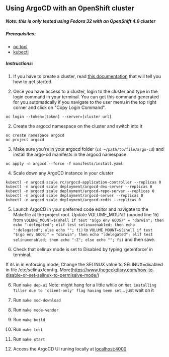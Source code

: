 ## Using ArgoCD with an OpenShift cluster
##### Note: this is only tested using Fedora 32 with an OpenShift 4.6 cluster

##### Prerequisites:
- [oc tool](https://docs.openshift.com/container-platform/4.2/cli_reference/openshift_cli/getting-started-cli.html)
- [kubectl](https://kubernetes.io/docs/tasks/tools/install-kubectl/)

##### Instructions: 
1. If you have to create a cluster, read [this documentation](https://docs.openshift.com/container-platform/4.5/welcome/index.html) that will tell you how to get started. 

1. Once you have access to a cluster, login to the cluster and type in the login command in your terminal. You can get this command generated for you automatically if you navigate to the user menu in the top right corner and click on "Copy Login Command".
```
oc login --token=[token] --server=[cluster url]
```

2. Create the argocd namespace on the cluster and switch into it
```
oc create namespace argocd
oc project argocd
```
3. Make sure you're in your argocd folder (`cd ~/path/to/file/argo-cd`) and install the argo-cd manifests in the argocd namespace
```
oc apply -n argocd --force -f manifests/install.yaml
```

4. Scale down any ArgoCD instance in your cluster
```
kubectl -n argocd scale rc/argocd-application-controller --replicas 0
kubectl -n argocd scale deployment/argocd-dex-server --replicas 0
kubectl -n argocd scale deployment/argocd-repo-server --replicas 0
kubectl -n argocd scale deployment/argocd-server --replicas 0
kubectl -n argocd scale deployment/argocd-redis --replicas 0
```

5.   Launch ArgoCD in your preferred code editor and navigate to the Makefile at the project root. Update VOLUME_MOUNT (around line 15) from 
`VOLUME_MOUNT=$(shell if test "$(go env GOOS)" = "darwin"; then echo ":delegated"; elif test selinuxenabled; then echo ":delegated"; else echo ""; fi)` to `VOLUME_MOUNT=$(shell if test "$(go env GOOS)" = "darwin"; then echo ":delegated"; elif test selinuxenabled; then echo ":Z"; else echo ""; fi)` and then save. 

6. Check that selinux mode is set to Disabled by typing ‘getenforce’ in terminal.

If its in  in enforcing mode, Change the SELINUX value to SELINUX=disabled in file /etc/selinux/config.
More(https://www.thegeekdiary.com/how-to-disable-or-set-selinux-to-permissive-mode/)

6. Run `make dep-ui`
	Note: might hang for a little while on `Not installing Tiller due to 'client-only' flag having been set`... just wait on it

7. Run `make mod-download`

8. Run `make mode-vendor`

9. Run `make build`

10. Run `make test`

11. Run `make start`

12. Access the ArgoCD UI runing locally at [localhost:4000](http://localhost:4000/)
